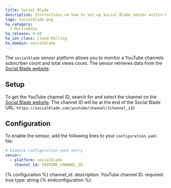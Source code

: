 ```yaml
---
title: Social Blade
description: Instructions on how to set up Social Blade Sensor within Home Assistant.
logo: socialblade.png
ha_category:
  - Multimedia
ha_release: 0.69
ha_iot_class: Cloud Polling
ha_domain: socialblade
---
```


The `socialblade` sensor platform allows you to monitor a YouTube channels subscriber count and total views count. The sensor retrieves data from the [Social Blade website](https://socialblade.com).

## Setup

To get the YouTube channel ID, search for and select the channel on the [Social Blade website](https://socialblade.com). The channel ID will be at the end of the Social Blade URL: `https://socialblade.com/youtube/channel/{channel_id}`

## Configuration

To enable the sensor, add the following lines to your `configuration.yaml` file:

```yaml
# Example configuration.yaml entry
sensor:
  - platform: socialblade
    channel_id: YOUTUBE_CHANNEL_ID
```

{% configuration %}
channel_id:
  description: YouTube channel ID.
  required: true
  type: string
{% endconfiguration %}
